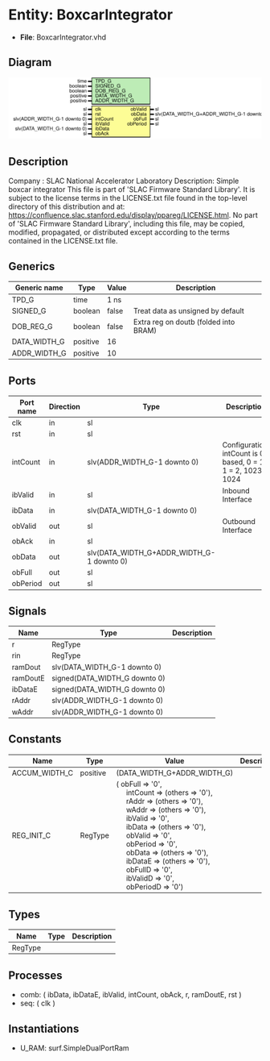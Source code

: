 # Entity: BoxcarIntegrator

- **File**: BoxcarIntegrator.vhd
## Diagram

![Diagram](BoxcarIntegrator.svg "Diagram")
## Description

Company    : SLAC National Accelerator Laboratory
Description: Simple boxcar integrator
This file is part of 'SLAC Firmware Standard Library'.
It is subject to the license terms in the LICENSE.txt file found in the
top-level directory of this distribution and at:
   https://confluence.slac.stanford.edu/display/ppareg/LICENSE.html.
No part of 'SLAC Firmware Standard Library', including this file,
may be copied, modified, propagated, or distributed except according to
the terms contained in the LICENSE.txt file.
## Generics

| Generic name | Type     | Value | Description                           |
| ------------ | -------- | ----- | ------------------------------------- |
| TPD_G        | time     | 1 ns  |                                       |
| SIGNED_G     | boolean  | false | Treat data as unsigned by default     |
| DOB_REG_G    | boolean  | false | Extra reg on doutb (folded into BRAM) |
| DATA_WIDTH_G | positive | 16    |                                       |
| ADDR_WIDTH_G | positive | 10    |                                       |
## Ports

| Port name | Direction | Type                                      | Description                                                   |
| --------- | --------- | ----------------------------------------- | ------------------------------------------------------------- |
| clk       | in        | sl                                        |                                                               |
| rst       | in        | sl                                        |                                                               |
| intCount  | in        | slv(ADDR_WIDTH_G-1 downto 0)              | Configuration, intCount is 0 based, 0 = 1, 1 = 2, 1023 = 1024 |
| ibValid   | in        | sl                                        | Inbound Interface                                             |
| ibData    | in        | slv(DATA_WIDTH_G-1 downto 0)              |                                                               |
| obValid   | out       | sl                                        | Outbound Interface                                            |
| obAck     | in        | sl                                        |                                                               |
| obData    | out       | slv(DATA_WIDTH_G+ADDR_WIDTH_G-1 downto 0) |                                                               |
| obFull    | out       | sl                                        |                                                               |
| obPeriod  | out       | sl                                        |                                                               |
## Signals

| Name     | Type                          | Description |
| -------- | ----------------------------- | ----------- |
| r        | RegType                       |             |
| rin      | RegType                       |             |
| ramDout  | slv(DATA_WIDTH_G-1 downto 0)  |             |
| ramDoutE | signed(DATA_WIDTH_G downto 0) |             |
| ibDataE  | signed(DATA_WIDTH_G downto 0) |             |
| rAddr    | slv(ADDR_WIDTH_G-1 downto 0)  |             |
| wAddr    | slv(ADDR_WIDTH_G-1 downto 0)  |             |
## Constants

| Name          | Type     | Value                                                                                                                                                                                                                                                                                                                                                                                                                                                                                                                                                                                                                                                                                                                                                                                                                                              | Description |
| ------------- | -------- | -------------------------------------------------------------------------------------------------------------------------------------------------------------------------------------------------------------------------------------------------------------------------------------------------------------------------------------------------------------------------------------------------------------------------------------------------------------------------------------------------------------------------------------------------------------------------------------------------------------------------------------------------------------------------------------------------------------------------------------------------------------------------------------------------------------------------------------------------- | ----------- |
| ACCUM_WIDTH_C | positive |  (DATA_WIDTH_G+ADDR_WIDTH_G)                                                                                                                                                                                                                                                                                                                                                                                                                                                                                                                                                                                                                                                                                                                                                                                                                       |             |
| REG_INIT_C    | RegType  |  (       obFull    => '0',<br><span style="padding-left:20px">       intCount  => (others => '0'),<br><span style="padding-left:20px">       rAddr     => (others => '0'),<br><span style="padding-left:20px">       wAddr     => (others => '0'),<br><span style="padding-left:20px">       ibValid   => '0',<br><span style="padding-left:20px">       ibData    => (others => '0'),<br><span style="padding-left:20px">       obValid   => '0',<br><span style="padding-left:20px">       obPeriod  => '0',<br><span style="padding-left:20px">       obData    => (others => '0'),<br><span style="padding-left:20px">       ibDataE   => (others => '0'),<br><span style="padding-left:20px">       obFullD   => '0',<br><span style="padding-left:20px">       ibValidD  => '0',<br><span style="padding-left:20px">       obPeriodD => '0') |             |
## Types

| Name    | Type | Description |
| ------- | ---- | ----------- |
| RegType |      |             |
## Processes
- comb: ( ibData, ibDataE, ibValid, intCount, obAck, r, ramDoutE, rst )
- seq: ( clk )
## Instantiations

- U_RAM: surf.SimpleDualPortRam

